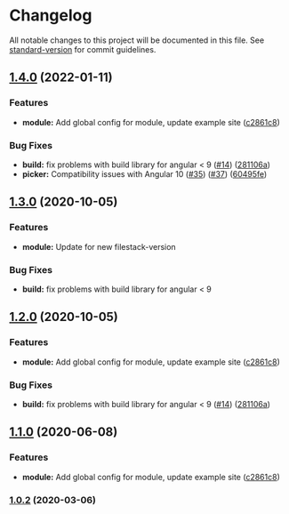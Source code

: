 # Changelog

All notable changes to this project will be documented in this file. See [standard-version](https://github.com/conventional-changelog/standard-version) for commit guidelines.

## [1.4.0](https://github.com/filestack/filestack-angular/compare/v1.0.2...v1.4.0) (2022-01-11)


### Features

* **module:** Add global config for module, update example site ([c2861c8](https://github.com/filestack/filestack-angular/commit/c2861c85b090f949256ffba5342c41bfe34d6a43))


### Bug Fixes

* **build:** fix problems with build library for angular < 9 ([#14](https://github.com/filestack/filestack-angular/issues/14)) ([281106a](https://github.com/filestack/filestack-angular/commit/281106abc73975d486d1e6b90d89c237bf568bca))
* **picker:** Compatibility issues with Angular 10  ([#35](https://github.com/filestack/filestack-angular/issues/35)) ([#37](https://github.com/filestack/filestack-angular/issues/37)) ([60495fe](https://github.com/filestack/filestack-angular/commit/60495fe23c62dc7d850b02b4803901936c2e25c9))

## [1.3.0](https://github.com/filestack/filestack-angular/compare/v1.2.0...v1.3.0) (2020-10-05)


### Features

* **module:** Update for new filestack-version


### Bug Fixes

* **build:** fix problems with build library for angular < 9


## [1.2.0](https://github.com/filestack/filestack-angular/compare/v1.0.2...v1.2.0) (2020-10-05)


### Features

* **module:** Add global config for module, update example site ([c2861c8](https://github.com/filestack/filestack-angular/commit/c2861c85b090f949256ffba5342c41bfe34d6a43))


### Bug Fixes

* **build:** fix problems with build library for angular < 9 ([#14](https://github.com/filestack/filestack-angular/issues/14)) ([281106a](https://github.com/filestack/filestack-angular/commit/281106abc73975d486d1e6b90d89c237bf568bca))

## [1.1.0](https://github.com/filestack/filestack-angular/compare/v1.0.2...v1.1.0) (2020-06-08)


### Features

* **module:** Add global config for module, update example site ([c2861c8](https://github.com/filestack/filestack-angular/commit/c2861c85b090f949256ffba5342c41bfe34d6a43))

### [1.0.2](https://github.com/filestack/filestack-angular/compare/v1.0.1...v1.0.2) (2020-03-06)
